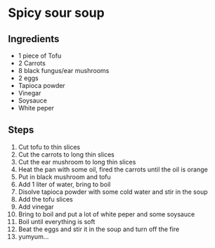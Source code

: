 # Spicy sour soup

## Ingredients

- 1 piece of Tofu
- 2 Carrots
- 8 black fungus/ear mushrooms
- 2 eggs
- Tapioca powder
- Vinegar
- Soysauce
- White peper

## Steps

1. Cut tofu to thin slices
1. Cut the carrots to long thin slices
1. Cut the ear mushroom to long thin slices
1. Heat the pan with some oil, fired the carrots until the oil is orange
1. Put in black mushroom and tofu
1. Add 1 liter of water, bring to boil
1. Disolve tapioca powder with some cold water and stir in the soup
1. Add the tofu slices
1. Add vinegar
1. Bring to boil and put a lot of white peper and some soysauce
1. Boil until everything is soft
1. Beat the eggs and stir it in the soup and turn off the fire
1. yumyum...
